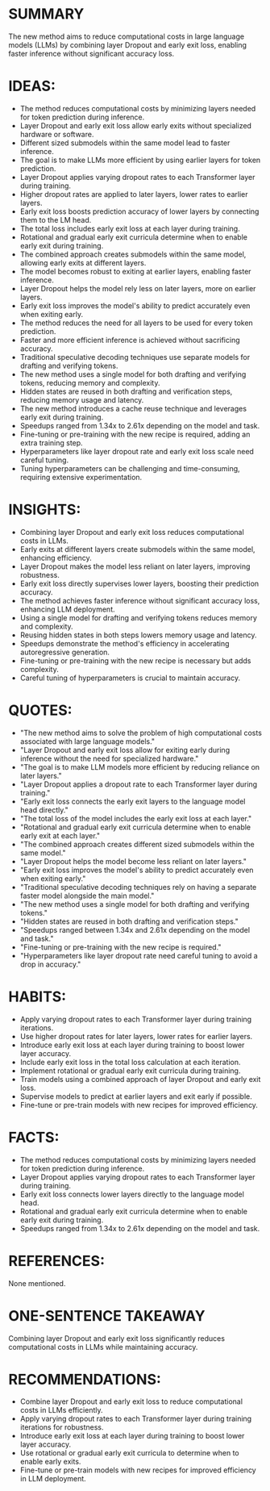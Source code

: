 # SUMMARY
The new method aims to reduce computational costs in large language models (LLMs) by combining layer Dropout and early exit loss, enabling faster inference without significant accuracy loss.

# IDEAS:
- The method reduces computational costs by minimizing layers needed for token prediction during inference.
- Layer Dropout and early exit loss allow early exits without specialized hardware or software.
- Different sized submodels within the same model lead to faster inference.
- The goal is to make LLMs more efficient by using earlier layers for token prediction.
- Layer Dropout applies varying dropout rates to each Transformer layer during training.
- Higher dropout rates are applied to later layers, lower rates to earlier layers.
- Early exit loss boosts prediction accuracy of lower layers by connecting them to the LM head.
- The total loss includes early exit loss at each layer during training.
- Rotational and gradual early exit curricula determine when to enable early exit during training.
- The combined approach creates submodels within the same model, allowing early exits at different layers.
- The model becomes robust to exiting at earlier layers, enabling faster inference.
- Layer Dropout helps the model rely less on later layers, more on earlier layers.
- Early exit loss improves the model's ability to predict accurately even when exiting early.
- The method reduces the need for all layers to be used for every token prediction.
- Faster and more efficient inference is achieved without sacrificing accuracy.
- Traditional speculative decoding techniques use separate models for drafting and verifying tokens.
- The new method uses a single model for both drafting and verifying tokens, reducing memory and complexity.
- Hidden states are reused in both drafting and verification steps, reducing memory usage and latency.
- The new method introduces a cache reuse technique and leverages early exit during training.
- Speedups ranged from 1.34x to 2.61x depending on the model and task.
- Fine-tuning or pre-training with the new recipe is required, adding an extra training step.
- Hyperparameters like layer dropout rate and early exit loss scale need careful tuning.
- Tuning hyperparameters can be challenging and time-consuming, requiring extensive experimentation.

# INSIGHTS:
- Combining layer Dropout and early exit loss reduces computational costs in LLMs.
- Early exits at different layers create submodels within the same model, enhancing efficiency.
- Layer Dropout makes the model less reliant on later layers, improving robustness.
- Early exit loss directly supervises lower layers, boosting their prediction accuracy.
- The method achieves faster inference without significant accuracy loss, enhancing LLM deployment.
- Using a single model for drafting and verifying tokens reduces memory and complexity.
- Reusing hidden states in both steps lowers memory usage and latency.
- Speedups demonstrate the method's efficiency in accelerating autoregressive generation.
- Fine-tuning or pre-training with the new recipe is necessary but adds complexity.
- Careful tuning of hyperparameters is crucial to maintain accuracy.

# QUOTES:
- "The new method aims to solve the problem of high computational costs associated with large language models."
- "Layer Dropout and early exit loss allow for exiting early during inference without the need for specialized hardware."
- "The goal is to make LLM models more efficient by reducing reliance on later layers."
- "Layer Dropout applies a dropout rate to each Transformer layer during training."
- "Early exit loss connects the early exit layers to the language model head directly."
- "The total loss of the model includes the early exit loss at each layer."
- "Rotational and gradual early exit curricula determine when to enable early exit at each layer."
- "The combined approach creates different sized submodels within the same model."
- "Layer Dropout helps the model become less reliant on later layers."
- "Early exit loss improves the model's ability to predict accurately even when exiting early."
- "Traditional speculative decoding techniques rely on having a separate faster model alongside the main model."
- "The new method uses a single model for both drafting and verifying tokens."
- "Hidden states are reused in both drafting and verification steps."
- "Speedups ranged between 1.34x and 2.61x depending on the model and task."
- "Fine-tuning or pre-training with the new recipe is required."
- "Hyperparameters like layer dropout rate need careful tuning to avoid a drop in accuracy."

# HABITS:
- Apply varying dropout rates to each Transformer layer during training iterations.
- Use higher dropout rates for later layers, lower rates for earlier layers.
- Introduce early exit loss at each layer during training to boost lower layer accuracy.
- Include early exit loss in the total loss calculation at each iteration.
- Implement rotational or gradual early exit curricula during training.
- Train models using a combined approach of layer Dropout and early exit loss.
- Supervise models to predict at earlier layers and exit early if possible.
- Fine-tune or pre-train models with new recipes for improved efficiency.

# FACTS:
- The method reduces computational costs by minimizing layers needed for token prediction during inference.
- Layer Dropout applies varying dropout rates to each Transformer layer during training.
- Early exit loss connects lower layers directly to the language model head.
- Rotational and gradual early exit curricula determine when to enable early exit during training.
- Speedups ranged from 1.34x to 2.61x depending on the model and task.

# REFERENCES:
None mentioned.

# ONE-SENTENCE TAKEAWAY
Combining layer Dropout and early exit loss significantly reduces computational costs in LLMs while maintaining accuracy.

# RECOMMENDATIONS:
- Combine layer Dropout and early exit loss to reduce computational costs in LLMs efficiently.
- Apply varying dropout rates to each Transformer layer during training iterations for robustness.
- Introduce early exit loss at each layer during training to boost lower layer accuracy.
- Use rotational or gradual early exit curricula to determine when to enable early exits.
- Fine-tune or pre-train models with new recipes for improved efficiency in LLM deployment.